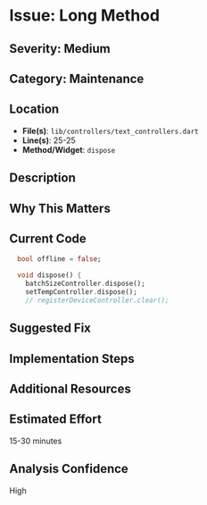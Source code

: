 # Issue: Long Method

## Severity: Medium

## Category: Maintenance

## Location
- **File(s)**: `lib/controllers/text_controllers.dart`
- **Line(s)**: 25-25
- **Method/Widget**: `dispose`

## Description


## Why This Matters


## Current Code
```dart
  bool offline = false;

  void dispose() {
    batchSizeController.dispose();
    setTempController.dispose();
    // registerDeviceController.clear();
```

## Suggested Fix


## Implementation Steps


## Additional Resources


## Estimated Effort
15-30 minutes

## Analysis Confidence
High
